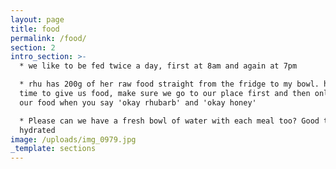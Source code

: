 ```yaml
---
layout: page
title: food
permalink: /food/
section: 2
intro_section: >-
  * we like to be fed twice a day, first at 8am and again at 7pm

  * rhu has 200g of her raw food straight from the fridge to my bowl. honey has 390g of her raw food too (greedy). when it's
  time to give us food, make sure we go to our place first and then only give us
  our food when you say 'okay rhubarb' and 'okay honey'

  * Please can we have a fresh bowl of water with each meal too? Good to stay
  hydrated
image: /uploads/img_0979.jpg
_template: sections
---
```




